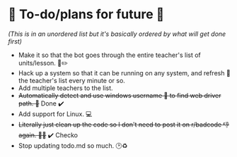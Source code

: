🌈 To-do/plans for future 🚀
======

*(This is in an unordered list but it's basically ordered by what will get done first)*
* Make it so that the bot goes through the entire teacher's list of units/lesson. 📄✏️
* Hack up a system so that it can be running on any system, and refresh 🔄 the teacher's list every minute or so. 
* Add multiple teachers to the list.
* ~~Automatically detect and use windows username 👋 to find web driver path. 💾~~ Done ✔️
* Add support for Linux. 💻
* ~~Literally just clean up the code so I don't need to post it on r/badcode 👎 again. 📧🚫~~ ✔️ Checko
* Stop updating todo.md so much. 🕑♻️
